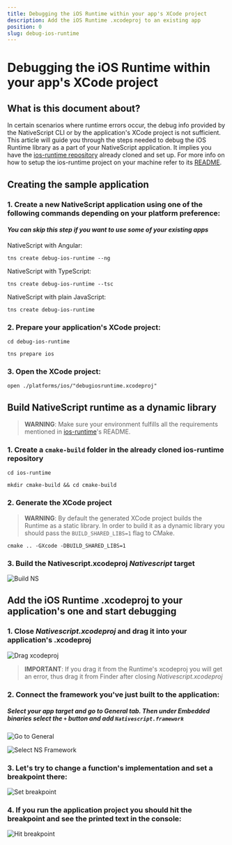 ```yaml
---
title: Debugging the iOS Runtime within your app's XCode project
description: Add the iOS Runtime .xcodeproj to an existing app
position: 0
slug: debug-ios-runtime
---
```


# Debugging the iOS Runtime within your app's XCode project

## What is this document about?

In certain scenarios where runtime errors occur, the debug info provided by the NativeScript CLI or by the application's XCode project is not sufficient. This article will guide you through the steps needed to debug the iOS Runtime library as a part of your NativeScript application. It implies you have the [ios-runtime repository](https://github.com/NativeScript/ios-runtime) already cloned and set up. For more info on how to setup the ios-runtime project on your machine refer to its [README](https://github.com/NativeScript/ios-runtime/blob/master/README.md).

## Creating the sample application

### 1. Create a new NativeScript application using one of the following commands depending on your platform preference:
#### *You can skip this step if you want to use some of your existing apps*

NativeScript with Angular: 

`tns create debug-ios-runtime --ng`

NativeScript with TypeScript: 

`tns create debug-ios-runtime --tsc`

NativeScript with plain JavaScript: 

`tns create debug-ios-runtime`

### 2. Prepare your application's XCode project:

`cd debug-ios-runtime`

`tns prepare ios`

### 3. Open the XCode project:

`open ./platforms/ios/"debugiosruntime.xcodeproj"`

## Build NativeScript runtime as a dynamic library

> **WARNING**: Make sure your environment fulfills all the requirements mentioned in [ios-runtime](https://github.com/NativeScript/ios-runtime)'s README.

### 1. Create a `cmake-build` folder in the already cloned ios-runtime repository 

`cd ios-runtime`

`mkdir cmake-build && cd cmake-build`

### 2. Generate the XCode project

> **WARNING**: By default the generated XCode project builds the Runtime as a static library. In order to build it as a dynamic library you should pass the `BUILD_SHARED_LIBS=1` flag to CMake.

`cmake .. -GXcode -DBUILD_SHARED_LIBS=1`

### 3. Build the Nativescript.xcodeproj *Nativescript* target

![Build NS](build-dynamic-target.png)

## Add the iOS Runtime .xcodeproj to your application's one and start debugging

### 1. Close *Nativescript.xcodeproj* and drag it into your application's .xcodeproj 
![Drag xcodeproj](drag-runtime-proj.png)

> **IMPORTANT**: If you drag it from the Runtime's xcodeproj you will get an error, thus drag it from Finder after closing *Nativescript.xcodeproj*

### 2. Connect the framework you've just built to the application:

##### Select your app target and go to General tab. Then under *Embedded binaries* select the `+`  button and add `Nativescript.framework`

![Go to General](general-embed-binaries.png)

![Select NS Framework](select-ns-framework.png)

### 3. Let's try to change a function's implementation and set a breakpoint there:
![Set breakpoint](set-breakpoint.png)

### 4. If you run the application project you should hit the breakpoint and see the printed text in the console: 

![Hit breakpoint](hit-breakpoint.png)
